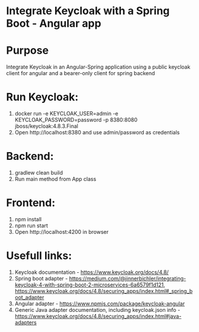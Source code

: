 # Integrate Keycloak with a Spring Boot - Angular app

# Purpose
  Integrate Keycloak in an Angular-Spring application using a public keycloak client for angular and a bearer-only client for spring backend

# Run Keycloak:
  1. docker run -e KEYCLOAK_USER=admin -e KEYCLOAK_PASSWORD=password -p 8380:8080 jboss/keycloak:4.8.3.Final
  2. Open http://localhost:8380 and use admin/password as credentials

# Backend:
  1. gradlew clean build
  2. Run main method from App class
# Frontend:
  1. npm install
  2. npm run start
  3. Open http://localhost:4200 in browser
  
# Usefull links:
  1. Keycloak documentation - https://www.keycloak.org/docs/4.8/
  2. Spring boot adapter - https://medium.com/@jinnerbichler/integrating-keycloak-4-with-spring-boot-2-microservices-6a6579f1d121, https://www.keycloak.org/docs/4.8/securing_apps/index.html#_spring_boot_adapter
  3. Angular adapter - https://www.npmjs.com/package/keycloak-angular
  4. Generic Java adapter documentation, including keycloak.json info - https://www.keycloak.org/docs/4.8/securing_apps/index.html#java-adapters

